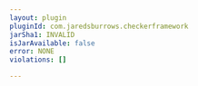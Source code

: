 ```yaml
---
layout: plugin
pluginId: com.jaredsburrows.checkerframework
jarSha1: INVALID
isJarAvailable: false
error: NONE
violations: []

---
```

